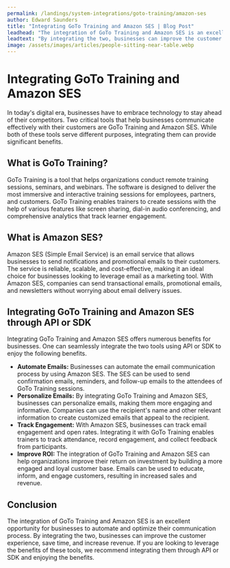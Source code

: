 ```yaml
---
permalink: /landings/system-integrations/goto-training/amazon-ses
author: Edward Saunders
title: "Integrating GoTo Training and Amazon SES | Blog Post"
leadhead: "The integration of GoTo Training and Amazon SES is an excellent opportunity for businesses to automate and optimize their communication process"
leadtext: "By integrating the two, businesses can improve the customer experience, save time, and increase revenue. If you are looking to leverage the benefits of these tools, we recommend integrating them through API or SDK and enjoying the benefits."
image: /assets/images/articles/people-sitting-near-table.webp
---
```

<div class="arttext">      <h1>Integrating GoTo Training and Amazon SES</h1>
      <p>In today's digital era, businesses have to embrace technology to stay ahead of their competitors. Two critical tools that help businesses communicate effectively with their customers are GoTo Training and Amazon SES. While both of these tools serve different purposes, integrating them can provide significant benefits.</p>
      <h2>What is GoTo Training?</h2>
      <p>GoTo Training is a tool that helps organizations conduct remote training sessions, seminars, and webinars. The software is designed to deliver the most immersive and interactive training sessions for employees, partners, and customers. GoTo Training enables trainers to create sessions with the help of various features like screen sharing, dial-in audio conferencing, and comprehensive analytics that track learner engagement.</p>
      <h2>What is Amazon SES?</h2>
      <p>Amazon SES (Simple Email Service) is an email service that allows businesses to send notifications and promotional emails to their customers. The service is reliable, scalable, and cost-effective, making it an ideal choice for businesses looking to leverage email as a marketing tool. With Amazon SES, companies can send transactional emails, promotional emails, and newsletters without worrying about email delivery issues.</p>
      <h2>Integrating GoTo Training and Amazon SES through API or SDK</h2>
      <p>Integrating GoTo Training and Amazon SES offers numerous benefits for businesses. One can seamlessly integrate the two tools using API or SDK to enjoy the following benefits.</p>
      <ul>
         <li><strong>Automate Emails:</strong> Businesses can automate the email communication process by using Amazon SES. The SES can be used to send confirmation emails, reminders, and follow-up emails to the attendees of GoTo Training sessions.</li>
         <li><strong>Personalize Emails:</strong> By integrating GoTo Training and Amazon SES, businesses can personalize emails, making them more engaging and informative. Companies can use the recipient's name and other relevant information to create customized emails that appeal to the recipient.</li>
         <li><strong>Track Engagement:</strong> With Amazon SES, businesses can track email engagement and open rates. Integrating it with GoTo Training enables trainers to track attendance, record engagement, and collect feedback from participants.</li>
         <li><strong>Improve ROI:</strong> The integration of GoTo Training and Amazon SES can help organizations improve their return on investment by building a more engaged and loyal customer base. Emails can be used to educate, inform, and engage customers, resulting in increased sales and revenue.</li>
      </ul>
      <h2>Conclusion</h2>
      <p>The integration of GoTo Training and Amazon SES is an excellent opportunity for businesses to automate and optimize their communication process. By integrating the two, businesses can improve the customer experience, save time, and increase revenue. If you are looking to leverage the benefits of these tools, we recommend integrating them through API or SDK and enjoying the benefits.</p>
</div>